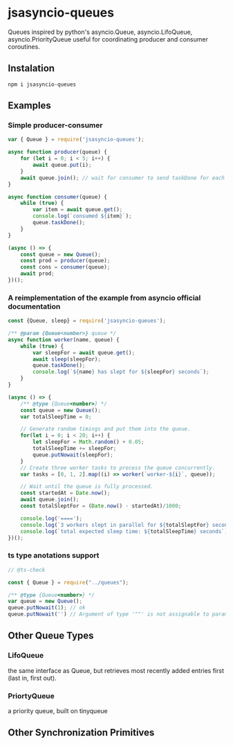 # jsasyncio-queues

Queues inspired by python's asyncio.Queue, asyncio.LifoQueue, asyncio.PriorityQueue
useful for coordinating producer and consumer coroutines.

## Instalation

```
npm i jsasyncio-queues
```

## Examples

### Simple producer-consumer

```javascript
var { Queue } = require('jsasyncio-queues');

async function producer(queue) {
    for (let i = 0; i < 5; i++) {
        await queue.put(i);
    }
    await queue.join(); // wait for consumer to send taskDone for each consumed item
}

async function consumer(queue) {
    while (true) {
        var item = await queue.get();
        console.log(`consumed ${item}`);
        queue.taskDone();
    }
}

(async () => {
    const queue = new Queue();
    const prod = producer(queue);
    const cons = consumer(queue);
    await prod;
})();
```

### A reimplementation of the example from asyncio official documentation

```javascript
const {Queue, sleep} = require('jsasyncio-queues');

/** @param {Queue<number>} queue */
async function worker(name, queue) {
    while (true) {
        var sleepFor = await queue.get();
        await sleep(sleepFor);
        queue.taskDone();
        console.log(`${name} has slept for ${sleepFor} seconds`);
    }
}

(async () => {
    /** @type {Queue<number>} */
    const queue = new Queue();
    var totalSleepTime = 0;

    // Generate random timings and put them into the queue.
    for(let i = 0; i < 20; i++) {
        let sleepFor = Math.random() + 0.05;
        totalSleepTime += sleepFor;
        queue.putNowait(sleepFor);
    }
    // Create three worker tasks to process the queue concurrently.
    var tasks = [0, 1, 2].map((i) => worker(`worker-${i}`, queue));

    // Wait until the queue is fully processed.
    const startedAt = Date.now();
    await queue.join();
    const totalSleptFor = (Date.now() - startedAt)/1000;

    console.log('====');
    console.log(`3 workers slept in parallel for ${totalSleptFor} seconds`);
    console.log(`total expected sleep time: ${totalSleepTime} seconds`);
})();
```
### ts type anotations support

```javascript
// @ts-check

const { Queue } = require("../queues");

/** @type {Queue<number>} */
var queue = new Queue();
queue.putNowait(1); // ok
queue.putNowait('') // Argument of type '""' is not assignable to parameter of type 'number'.
```

## Other Queue Types

### LifoQueue

the same interface as Queue, but retrieves most recently added entries first (last in, first out).

### PriortyQueue

a priority queue, built on tinyqueue

## Other Synchronization Primitives